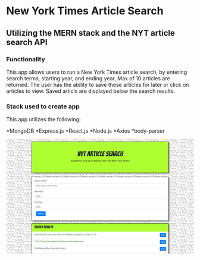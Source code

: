# New York Times Article Search

## Utilizing the MERN stack and the NYT article search API


### Functionality

This app allows users to run a New York Times article search, by entering search terms, starting year, and ending year. Max of 10 articles are returned. The user has the ability to save these articles for later or click on articles to view. Saved articls are displayed below the search results.

### Stack used to create app

This app utilizes the following:

*MongoDB
*Express.js
*React.js
*Node.js
*Axios
*body-parser

![Screenshot](screenshot.jpg)
